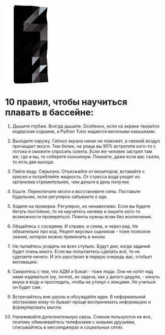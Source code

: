 
![pageimage](src/page1image3852832-small-13.png)

# 10 правил, чтобы научиться плавать в бассейне: #

1. Дышите глубже. Всегда дышите. Особенно, если на экране творится кодерская содомия, а Python Tutor кидается веселыми какашками.

2. Выходите наружу. Гипноз экрана никак не поможет, а свежий воздух прочищает мозги. Тем более, на улице вы 90% встретите кого-то с потока и сможете спросить совета. Если же человек застрял там же, где и вы, то соберете консилиум. Помните, даже если вас съели, то есть два выхода.

3. Пейте воду. Серьезно. Отъезжайте от мониторов, вставайте с кресел и потребляйте жидкость. От стресса вода уходит из организма стремительнее, чем деньги в день получки.

4. Ешьте. Переключите мозги и восстановите силы. Поставьте будильник, если регулярно забываете о еде.

5. Ходите на проверки. Регулярно, но ненавязчиво. Если вы будете бегать постоянно, то не научитесь ничему и лишите кого-то возможности провериться. Поинты нужны всем без исключения.

6. Общайтесь с соседями. И справа, и слева, и через ряд. Не обязательно про код. Рецепт вкусных сырников - тоже полезное знание, которое можно применить в жизни.

7. Не пытайтесь усидеть на всех стульях. Будут дни, когда заданий будет очень много. Если вы попытаетесь сделать всё, то не сделаете ничего. И это расстроит в первую очередь вас, отобьет мотивацию.

8. Смиритесь с тем, что АДМ и Бокал - тоже люди. Они не хотят над нами издеваться (ну, почти), их задача, как у датого дедули, - кинуть внука в воду и проследить, чтобы не утонул с концами. Но учиться он будет сам.

9. Встречайтесь вне школы и обсуждайте идеи. В неформальной обстановке кому-то бывает проще воспринимать информацию и формулировать мысли.

10. Налаживайте дополнительную связь. Слаком пользуются не все, поэтому обменивайтесь телефонами с новыми друзьями, списывайтесь в мессенджерах и социальных сетях.